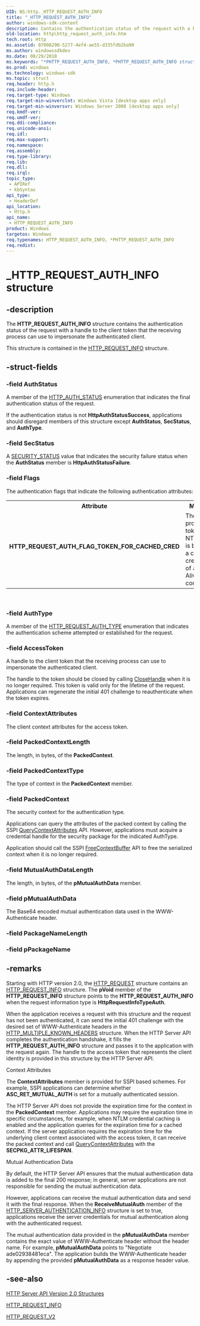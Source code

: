 ```yaml
---
UID: NS:http._HTTP_REQUEST_AUTH_INFO
title: "_HTTP_REQUEST_AUTH_INFO"
author: windows-sdk-content
description: Contains the authentication status of the request with a handle to the client token that the receiving process can use to impersonate the authenticated client.
old-location: http\http_request_auth_info.htm
tech.root: Http
ms.assetid: 07008290-5277-4ef4-ae55-d335fdb2ba90
ms.author: windowssdkdev
ms.date: 08/29/2018
ms.keywords: "*PHTTP_REQUEST_AUTH_INFO, *PHTTP_REQUEST_AUTH_INFO structure [HTTP], HTTP_REQUEST_AUTH_FLAG_TOKEN_FOR_CACHED_CRED, HTTP_REQUEST_AUTH_INFO, HTTP_REQUEST_AUTH_INFO structure [HTTP], _HTTP_REQUEST_AUTH_INFO, http.http_request_auth_info, http/*PHTTP_REQUEST_AUTH_INFO, http/HTTP_REQUEST_AUTH_INFO"
ms.prod: windows
ms.technology: windows-sdk
ms.topic: struct
req.header: http.h
req.include-header: 
req.target-type: Windows
req.target-min-winverclnt: Windows Vista [desktop apps only]
req.target-min-winversvr: Windows Server 2008 [desktop apps only]
req.kmdf-ver: 
req.umdf-ver: 
req.ddi-compliance: 
req.unicode-ansi: 
req.idl: 
req.max-support: 
req.namespace: 
req.assembly: 
req.type-library: 
req.lib: 
req.dll: 
req.irql: 
topic_type:
 - APIRef
 - kbSyntax
api_type:
 - HeaderDef
api_location:
 - Http.h
api_name:
 - HTTP_REQUEST_AUTH_INFO
product: Windows
targetos: Windows
req.typenames: HTTP_REQUEST_AUTH_INFO, *PHTTP_REQUEST_AUTH_INFO
req.redist: 
---
```


# _HTTP_REQUEST_AUTH_INFO structure


## -description


The <b>HTTP_REQUEST_AUTH_INFO</b> structure contains the authentication status of the request with a handle to the  client token that the receiving process can use to impersonate the authenticated client.

This structure is contained in the <a href="https://msdn.microsoft.com/83c2a922-4ddb-4dc0-9ed6-d75d47b97d6a">HTTP_REQUEST_INFO</a> structure.


## -struct-fields




### -field AuthStatus

A member of the <a href="https://msdn.microsoft.com/1290fbbe-6c8e-40dc-b47c-32976d85afca">HTTP_AUTH_STATUS</a> enumeration that indicates the final authentication status of the request.

If the authentication status is not <b>HttpAuthStatusSuccess</b>, applications should disregard members of this structure except <b>AuthStatus</b>, <b>SecStatus</b>, and <b>AuthType</b>.


### -field SecStatus

A <a href="https://msdn.microsoft.com/library/Aa374703(v=VS.85).aspx">SECURITY_STATUS</a> value that indicates the security failure status when the <b>AuthStatus</b> member   is <b>HttpAuthStatusFailure</b>.


### -field Flags

The authentication flags that indicate the following authentication attributes:

<table>
<tr>
<th>Attribute</th>
<th>Meaning</th>
</tr>
<tr>
<td width="40%"><a id="HTTP_REQUEST_AUTH_FLAG_TOKEN_FOR_CACHED_CRED"></a><a id="http_request_auth_flag_token_for_cached_cred"></a><dl>
<dt><b>HTTP_REQUEST_AUTH_FLAG_TOKEN_FOR_CACHED_CRED</b></dt>
</dl>
</td>
<td width="60%">
The provided token is for  NTLM and is based on a cached credential of a Keep Alive (KA) connection.

</td>
</tr>
</table>
 


### -field AuthType

A member of the <a href="https://msdn.microsoft.com/e0147da5-7de2-4ea8-abc5-61c814ee7c55">HTTP_REQUEST_AUTH_TYPE</a> enumeration that indicates the authentication scheme attempted or established  for the request.


### -field AccessToken

A  handle to the client token that the receiving process can use to impersonate the authenticated client.

The handle to the token should be closed by calling <a href="https://msdn.microsoft.com/9b84891d-62ca-4ddc-97b7-c4c79482abd9">CloseHandle</a> when it is no longer required. This token is valid only for the lifetime of the request. Applications can regenerate the initial 401 challenge to reauthenticate when the token expires.


### -field ContextAttributes

The client context attributes for the access token.


### -field PackedContextLength

The length, in bytes, of the <b>PackedContext</b>.


### -field PackedContextType

The type of context in the <b>PackedContext</b> member.


### -field PackedContext

The security context for the authentication type.

Applications can query the attributes of the packed context by calling the SSPI <a href="https://msdn.microsoft.com/library/Aa379326(v=VS.85).aspx">QueryContextAttributes</a> API. However, applications must acquire a  credential handle for the security package for the indicated AuthType.

Application should call the SSPI <a href="https://msdn.microsoft.com/3c3d27bb-4f9a-4979-b679-1e10fa1ff221">FreeContextBuffer</a> API to free the serialized context when it is no longer required.


### -field MutualAuthDataLength

The length, in bytes, of the <b>pMutualAuthData</b> member.


### -field pMutualAuthData

The Base64 encoded mutual authentication data used in  the WWW-Authenticate header.


### -field PackageNameLength

 


### -field pPackageName

 




## -remarks



Starting with HTTP version 2.0, the <a href="https://msdn.microsoft.com/e592cf54-df6d-472b-a736-c44a5ccdd3d2">HTTP_REQUEST</a> structure  contains an <a href="https://msdn.microsoft.com/83c2a922-4ddb-4dc0-9ed6-d75d47b97d6a">HTTP_REQUEST_INFO</a> structure. The <b>pVoid</b> member of the <b>HTTP_REQUEST_INFO</b> structure points to the <b>HTTP_REQUEST_AUTH_INFO</b> when the request information type is <b>HttpRequestInfoTypeAuth</b>.

When the application receives a request with this structure and the request has not been authenticated, it can send the initial 401 challenge with the desired set of WWW-Authenticate headers in the <a href="https://msdn.microsoft.com/b5e68d55-43a4-422f-b7e3-163739628720">HTTP_MULTIPLE_KNOWN_HEADERS</a> structure. When the HTTP Server API completes  the authentication handshake, it fills  the <b>HTTP_REQUEST_AUTH_INFO</b> structure and passes it to the application with the request again. The handle to the access token that represents the client identity is provided in this structure by the HTTP Server API.

Context Attributes

 The <b>ContextAttributes</b> member is provided for SSPI based schemes. For example, SSPI applications can determine whether <b>ASC_RET_MUTUAL_AUTH</b> is set for a mutually authenticated session.

The HTTP Server API does not provide the expiration time for the context in the <b>PackedContext</b> member. Applications may require the expiration time  in specific  circumstances, for example, when NTLM credential caching is enabled and the application queries for the expiration time for a cached context. If the server application requires the expiration time for the underlying client context associated with the access token, it can receive the packed context and call <a href="https://msdn.microsoft.com/library/Aa379326(v=VS.85).aspx">QueryContextAttributes</a> with the  <b>SECPKG_ATTR_LIFESPAN</b>.

Mutual Authentication Data

By default, the HTTP Server API ensures that the mutual authentication data is added to the final 200 response; in general, server applications are not responsible for sending the mutual authentication data.

However, applications can receive the mutual authentication data and send it with the final response. When the <b>ReceiveMutualAuth</b> member of the <a href="https://msdn.microsoft.com/4f408115-c073-4e9f-b316-8ad3f03acf53">HTTP_SERVER_AUTHENTICATION_INFO</a> structure is set to true, applications receive the server credentials for mutual authentication along with the authenticated request.

The mutual authentication data provided in the <b>pMutualAuthData</b> member contains the exact value of WWW-Authenticate header without the header name. For example, <b>pMutualAuthData</b> points to "Negotiate ade02938481eca". The application builds the WWW-Authenticate header by appending the provided <b>pMutualAuthData</b> as a response header value.




## -see-also




<a href="https://msdn.microsoft.com/5a8e28e9-f85b-4550-929e-53f38eca6a8c">HTTP Server API Version 2.0 Structures</a>



<a href="https://msdn.microsoft.com/83c2a922-4ddb-4dc0-9ed6-d75d47b97d6a">HTTP_REQUEST_INFO</a>



<a href="https://msdn.microsoft.com/02ac6f4f-ca54-42d5-9acb-5a1e81b2cb1c">HTTP_REQUEST_V2</a>
 

 

